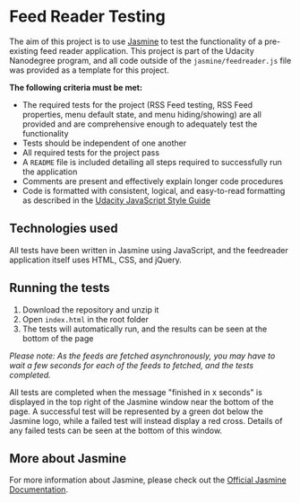 # Feed Reader Testing
The aim of this project is to use [Jasmine](http://jasmine.github.io/) to test the functionality of a pre-existing feed reader application.  This project is part of the Udacity Nanodegree program, and all code outside of the `jasmine/feedreader.js` file was provided as a template for this project.


**The following criteria must be met:**

* The required tests for the project (RSS Feed testing, RSS Feed properties, menu default state, and menu hiding/showing) are all provided and are comprehensive enough to adequately test the functionality
* Tests should be independent of one another
* All required tests for the project pass
* A `README` file is included detailing all steps required to successfully run the application
* Comments are present and effectively explain longer code procedures
* Code is formatted with consistent, logical, and easy-to-read formatting as described in the [Udacity JavaScript Style Guide](https://udacity.github.io/frontend-nanodegree-styleguide/javascript.html)

## Technologies used

All tests have been written in Jasmine using JavaScript, and the feedreader application itself uses HTML, CSS, and jQuery.

## Running the tests

1. Download the repository and unzip it
2. Open `index.html` in the root folder
3. The tests will automatically run, and the results can be seen at the bottom of the page

_Please note: As the feeds are fetched asynchronously, you may have to wait a few seconds for each of the feeds to fetched, and the tests completed._

All tests are completed when the message "finished in x seconds" is displayed in the top right of the Jasmine window near the bottom of the page.  A successful test will be represented by a green dot below the Jasmine logo, while a failed test will instead display a red cross.  Details of any failed tests can be seen at the bottom of this window.

## More about Jasmine

For more information about Jasmine, please check out the [Official Jasmine Documentation](https://jasmine.github.io/).
